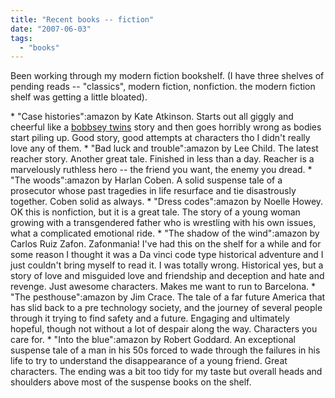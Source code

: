 ```yaml
---
title: "Recent books -- fiction"
date: "2007-06-03"
tags: 
  - "books"
---
```


Been working through my modern fiction bookshelf. (I have three shelves of pending reads -- "classics", modern fiction, nonfiction. the modern fiction shelf was getting a little bloated).

\* "Case histories":amazon by Kate Atkinson. Starts out all giggly and cheerful like a [bobbsey twins](http://en.wikipedia.org/wiki/Bobbsey_Twins) story and then goes horribly wrong as bodies start piling up. Good story, good attempts at characters tho I didn't really love any of them. \* "Bad luck and trouble":amazon by Lee Child. The latest reacher story. Another great tale. Finished in less than a day. Reacher is a marvelously ruthless hero -- the friend you want, the enemy you dread. \* "The woods":amazon by Harlan Coben. A solid suspense tale of a prosecutor whose past tragedies in life resurface and tie disastrously together. Coben solid as always. \* "Dress codes":amazon by Noelle Howey. OK this is nonfiction, but it is a great tale. The story of a young woman growing with a transgendered father who is wrestling with his own issues, what a complicated emotional ride. \* "The shadow of the wind":amazon by Carlos Ruiz Zafon. Zafonmania! I've had this on the shelf for a while and for some reason I thought it was a Da vinci code type historical adventure and I just couldn't bring myself to read it. I was totally wrong. Historical yes, but a story of love and misguided love and friendship and deception and hate and revenge. Just awesome characters. Makes me want to run to Barcelona. \* "The pesthouse":amazon by Jim Crace. The tale of a far future America that has slid back to a pre technology society, and the journey of several people through it trying to find safety and a future. Engaging and ultimately hopeful, though not without a lot of despair along the way. Characters you care for. \* "Into the blue":amazon by Robert Goddard. An exceptional suspense tale of a man in his 50s forced to wade through the failures in his life to try to understand the disappearance of a young friend. Great characters. The ending was a bit too tidy for my taste but overall heads and shoulders above most of the suspense books on the shelf.
